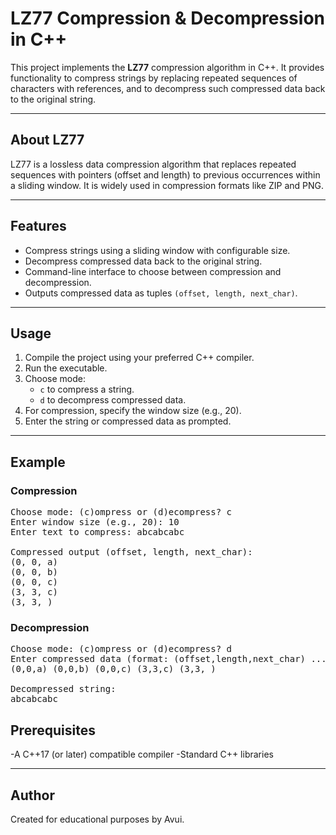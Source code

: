 # **LZ77 Compression & Decompression in C++**

This project implements the **LZ77** compression algorithm in C++. It provides functionality to compress strings by replacing repeated sequences of characters with references, and to decompress such compressed data back to the original string.

---

## **About LZ77**

LZ77 is a lossless data compression algorithm that replaces repeated sequences with pointers (offset and length) to previous occurrences within a sliding window. It is widely used in compression formats like ZIP and PNG.

---

## **Features**

- Compress strings using a sliding window with configurable size.
- Decompress compressed data back to the original string.
- Command-line interface to choose between compression and decompression.
- Outputs compressed data as tuples `(offset, length, next_char)`.

---

## **Usage**

1. Compile the project using your preferred C++ compiler.
2. Run the executable.
3. Choose mode:
    - `c` to compress a string.
    - `d` to decompress compressed data.
4. For compression, specify the window size (e.g., 20).
5. Enter the string or compressed data as prompted.

---

## **Example**

### Compression
<pre>
Choose mode: (c)ompress or (d)ecompress? c
Enter window size (e.g., 20): 10
Enter text to compress: abcabcabc

Compressed output (offset, length, next_char):
(0, 0, a)
(0, 0, b)
(0, 0, c)
(3, 3, c)
(3, 3, )
</pre>

### Decompression
<pre>
Choose mode: (c)ompress or (d)ecompress? d
Enter compressed data (format: (offset,length,next_char) ...):
(0,0,a) (0,0,b) (0,0,c) (3,3,c) (3,3, )

Decompressed string:
abcabcabc
</pre>

## Prerequisites
-A C++17 (or later) compatible compiler
-Standard C++ libraries

---
## Author
Created for educational purposes by Avui.

